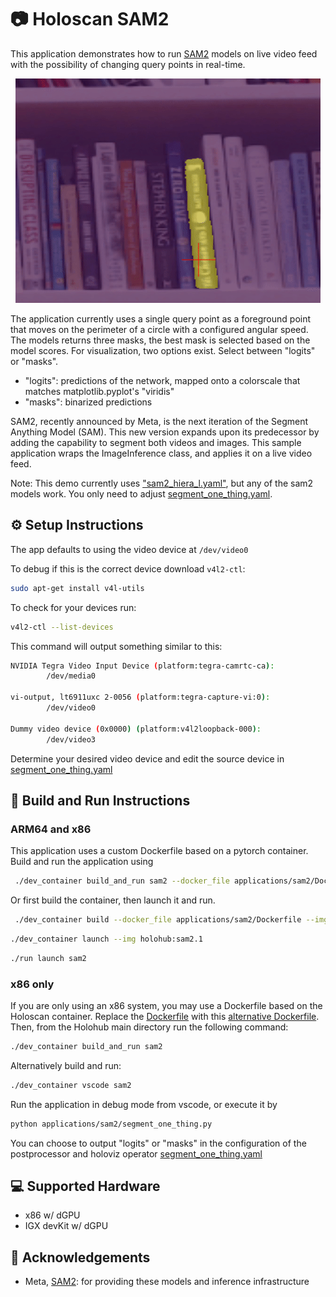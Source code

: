 # 📷 Holoscan SAM2

This application demonstrates how to run [SAM2](https://github.com/facebookresearch/segment-anything-2) models on live video feed with the possibility of changing query points in real-time.

<p align="center">
  <img src="./holohub-sam2.gif" alt="Holohub Sam2">
</p>

The application currently uses a single query point as a foreground point that moves on the perimeter of a circle with a configured angular speed. 
The models returns three masks, the best mask is selected based on the model scores. For visualization, two options exist. Select between "logits" or "masks". 
- "logits": predictions of the network, mapped onto a colorscale that matches matplotlib.pyplot's "viridis" 
- "masks": binarized predictions

SAM2, recently announced by Meta, is the next iteration of the Segment Anything Model (SAM). This new version expands upon its predecessor by adding the capability to segment both videos and images.
This sample application wraps the ImageInference class, and applies it on a live video feed.

Note: This demo currently uses ["sam2_hiera_l.yaml"](https://huggingface.co/Efficient-Large-Model/Llama-3-VILA1.5-8b-AWQ), but any of the sam2 models work. You only need to adjust [segment_one_thing.yaml](./segment_one_thing.yaml).

## ⚙️ Setup Instructions
The app defaults to using the video device at `/dev/video0`

To debug if this is the correct device download `v4l2-ctl`:
```bash
sudo apt-get install v4l-utils
```
To check for your devices run:
```bash
v4l2-ctl --list-devices
```
This command will output something similar to this:
```bash
NVIDIA Tegra Video Input Device (platform:tegra-camrtc-ca):
        /dev/media0

vi-output, lt6911uxc 2-0056 (platform:tegra-capture-vi:0):
        /dev/video0

Dummy video device (0x0000) (platform:v4l2loopback-000):
        /dev/video3
```
Determine your desired video device and edit the source device in [segment_one_thing.yaml](segment_one_thing.yaml)

## 🚀 Build and Run Instructions

### ARM64 and x86
This application uses a custom Dockerfile based on a pytorch container.
Build and run the application using
```sh
 ./dev_container build_and_run sam2 --docker_file applications/sam2/Dockerfile --img holohub:sam2.1
``` 
Or first build the container, then launch it and run.

```sh
 ./dev_container build --docker_file applications/sam2/Dockerfile --img holohub:sam2.1
```
```sh
./dev_container launch --img holohub:sam2.1
```
```sh
./run launch sam2
```

### x86 only
If you are only using an x86 system, you may use a Dockerfile based on the Holoscan container. Replace the [Dockerfile](./Dockerfile) with this [alternative Dockerfile](./alternative_docker/Dockerfile). 
Then, from the Holohub main directory run the following command:
```sh
./dev_container build_and_run sam2
```

Alternatively build and run: 
```bash
./dev_container vscode sam2
```
Run the application in debug mode from vscode, or execute it by
```sh
python applications/sam2/segment_one_thing.py
```


You can choose to output "logits" or "masks" in the configuration of the postprocessor and holoviz operator [segment_one_thing.yaml](segment_one_thing.yaml)

## 💻 Supported Hardware
- x86 w/ dGPU
- IGX devKit w/ dGPU

## 🙌 Acknowledgements
- Meta, [SAM2](https://github.com/facebookresearch/segment-anything-2): for providing these models and inference infrastructure
